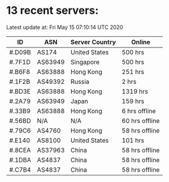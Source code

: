 # 13 recent servers:

Latest update at: Fri May 15 07:10:14 UTC 2020

| ID | ASN | Server Country | Online |
| -- | --- | -------------- | ------ |
| #.D09B | AS174 | United States | 500 hrs |
| #.7F1D | AS63949 | Singapore | 500 hrs |
| #.B6F8 | AS63888 | Hong Kong | 251 hrs |
| #.1F2B | AS49392 | Russia | 2 hrs |
| #.BD3E | AS63888 | Hong Kong | 1319 hrs |
| #.2A79 | AS63949 | Japan | 159 hrs |
| #.33B9 | AS63888 | Hong Kong | 6 hrs offline |
| #.56BD | N/A | N/A | 60 hrs offline |
| #.79C6 | AS4760 | Hong Kong | 58 hrs offline |
| #.E140 | AS8100 | United States | 101 hrs |
| #.8CEA | AS37963 | China | 58 hrs offline |
| #.1DBA | AS4837 | China | 58 hrs offline |
| #.C7B4 | AS4837 | China | 58 hrs offline |

